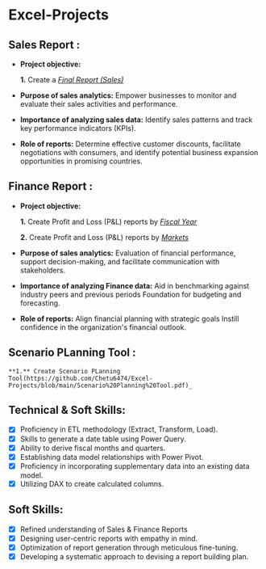 # Excel-Projects
## Sales Report :


- **Project objective:** 

    **1.** Create a _[Final Report (Sales)](https://github.com/Chetu6474/Excel-Projects/blob/main/Final%20Report%20(Sales).pdf)_ 

- **Purpose of sales analytics:** Empower businesses to monitor and evaluate their sales activities and performance.

- **Importance of analyzing sales data:** Identify sales patterns and track key performance indicators (KPIs).

- **Role of reports:** Determine effective customer discounts, facilitate negotiations with consumers, and identify potential business expansion opportunities in promising countries.


## Finance Report :

- **Project objective:** 

    **1.** Create Profit and Loss (P&L) reports by _[Fiscal Year](https://github.com/Chetu6474/Excel-Projects/blob/main/Final%20Report2%20(Finance).pdf)_ 

    **2.** Create Profit and Loss (P&L) reports by _[Markets](https://github.com/Chetu6474/Excel-Projects/blob/main/Final%20Report1%20(Finance).pdf)_

- **Purpose of sales analytics:** Evaluation of financial performance, support decision-making, and facilitate communication with stakeholders.

- **Importance of analyzing Finance data:** Aid in benchmarking against industry peers and previous periods Foundation for budgeting and forecasting.

- **Role of reports:** Align financial planning with strategic goals Instill confidence in the organization's financial outlook.

## Scenario PLanning Tool :

    **1.** Create Scenario PLanning Tool(https://github.com/Chetu6474/Excel-Projects/blob/main/Scenario%20Planning%20Tool.pdf)_ 


## Technical & Soft Skills:
- [x]	Proficiency in ETL methodology (Extract, Transform, Load).
- [x]	Skills to generate a date table using Power Query.
- [x]	Ability to derive fiscal months and quarters.
- [x]	Establishing data model relationships with Power Pivot.
- [x]	Proficiency in incorporating supplementary data into an existing data model.
- [x]	Utilizing DAX to create calculated columns.

## Soft Skills:
- [x]	Refined understanding of Sales & Finance Reports
- [x]	Designing user-centric reports with empathy in mind.
- [x]	Optimization of report generation through meticulous fine-tuning.
- [x]	Developing a systematic approach to devising a report building plan.
